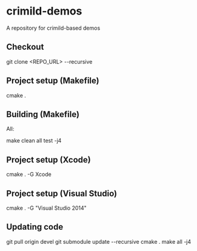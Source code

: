 crimild-demos
=============

A repository for crimild-based demos

Checkout
--------

  git clone <REPO_URL> --recursive

Project setup (Makefile)
------------------------

  cmake .

Building (Makefile)
-------------------

All: 

  make clean all test -j4

Project setup (Xcode)
---------------------

  cmake . -G Xcode

Project setup (Visual Studio)
-----------------------------

  cmake . -G "Visual Studio 2014"

Updating code
-------------

  git pull origin devel
  git submodule update --recursive
  cmake .
  make all -j4

